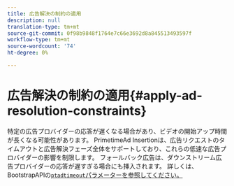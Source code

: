 ```yaml
---
title: 広告解決の制約の適用
description: null
translation-type: tm+mt
source-git-commit: 0f98b9848f1764e7c66e3692d8a845513493597f
workflow-type: tm+mt
source-wordcount: '74'
ht-degree: 0%

---
```



# 広告解決の制約の適用{#apply-ad-resolution-constraints}

特定の広告プロバイダーの応答が遅くなる場合があり、ビデオの開始アップ時間が長くなる可能性があります。 PrimetimeAd Insertionは、広告リクエストのタイムアウトと広告解決フェーズ全体をサポートしており、これらの低速な広告プロバイダーの影響を制限します。  フォールバック広告は、ダウンストリーム広告プロバイダーの応答が遅すぎる場合にも挿入されます。  詳しくは、BootstrapAPIの[`ptadtimeout`パラメーターを参照してください。](/help/primetime-ad-insertion/technical-reference/bootstrap-api.md)
